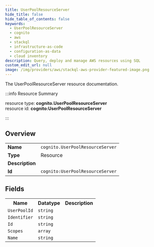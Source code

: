 ```yaml
---
title: UserPoolResourceServer
hide_title: false
hide_table_of_contents: false
keywords:
  - UserPoolResourceServer
  - cognito
  - aws
  - stackql
  - infrastructure-as-code
  - configuration-as-data
  - cloud inventory
description: Query, deploy and manage AWS resources using SQL
custom_edit_url: null
image: /img/providers/aws/stackql-aws-provider-featured-image.png
---
```

The UserPoolResourceServer resource documentation.

:::info Resource Summary

<div class="row">
<div class="providerDocColumn">
<span>resource type:&nbsp;<b>cognito.UserPoolResourceServer</b></span><br />
<span>resource id:&nbsp;<b>cognito:UserPoolResourceServer</b></span><br />
</div>
</div>

:::

## Overview
<table><tbody>
<tr><td><b>Name</b></td><td><code>cognito.UserPoolResourceServer</code></td></tr>
<tr><td><b>Type</b></td><td>Resource</td></tr>
<tr><td><b>Description</b></td><td></td></tr>
<tr><td><b>Id</b></td><td><code>cognito:UserPoolResourceServer</code></td></tr>
</tbody></table>

## Fields
<table><tbody>
<tr><th>Name</th><th>Datatype</th><th>Description</th></tr>
<tr><td><code>UserPoolId</code></td><td><code>string</code></td><td></td></tr><tr><td><code>Identifier</code></td><td><code>string</code></td><td></td></tr><tr><td><code>Id</code></td><td><code>string</code></td><td></td></tr><tr><td><code>Scopes</code></td><td><code>array</code></td><td></td></tr><tr><td><code>Name</code></td><td><code>string</code></td><td></td></tr>
</tbody></table>